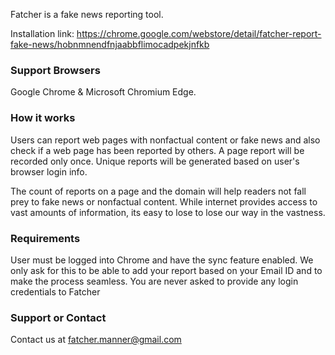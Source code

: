 Fatcher is a fake  news reporting tool.

Installation link: https://chrome.google.com/webstore/detail/fatcher-report-fake-news/hobnmnendfnjaabbflimocadpekjnfkb

### Support Browsers
Google Chrome & Microsoft Chromium Edge.

### How it works
Users can report web pages with nonfactual content or fake news and also check if a web page has been reported by others. A page report will be recorded only once. Unique reports will be generated based on user's browser login info.

The count of reports on a page and the domain will help readers not fall prey to fake news or nonfactual content. While internet provides access to vast amounts of information, its easy to lose to lose our way in the vastness.

### Requirements
User must be logged into Chrome and have the sync feature enabled. We only ask for this to be able to add your report based on your Email ID and to make the process seamless. You are never asked to provide any login credentials to Fatcher

### Support or Contact
Contact us at fatcher.manner@gmail.com
